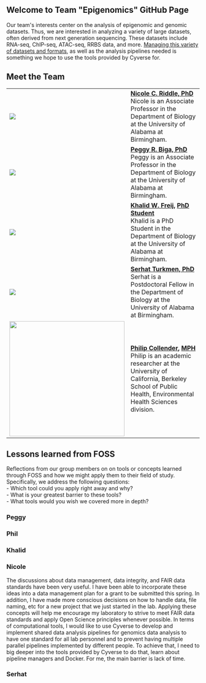## Welcome to Team "Epigenomics" GitHub Page <br>
Our team's interests center on the analysis of epigenomic and genomic datasets.  Thus, we are interested in analyzing a variety of large datasets, often derived from next generation sequencing.  These datasets include RNA-seq, ChIP-seq, ATAC-seq, RRBS data, and more.  [Managing this variety of datasets and formats](https://github.com/kfreij95/Group-A-Capstone-I/blob/main/Data-Files/datafilesreadme.md), as well as the analysis pipelines needed is something we hope to use the tools provided by Cyverse for. 

## Meet the Team <br>

| |  |
|---|---|
| <img src="https://www.uab.edu/cas/biology/images/images/people/faculty/nicole-riddle.jpg"> | [**Nicole C. Riddle, PhD**](https://github.com/riddlenc)<br/> Nicole is an Associate Professor in the Department of Biology at the University of Alabama at Birmingham. |
| <img src="https://www.uab.edu/cas/biology/images/images/people/faculty/peggy-biga.jpg"> | [**Peggy R. Biga, PhD**](https://github.com/peggybiga)<br/> Peggy is an Associate Professor in the Department of Biology at the University of Alabama at Birmingham. |
| <img src="https://www.uab.edu/cas/biology/images/images/people/grad_students/khalid-freij.jpg"> | [**Khalid W. Freij**](https://github.com/kfreij95)**,** [**PhD Student**](https://www.researchgate.net/profile/Khalid-Freij)<br/> Khalid is a PhD Student in the Department of Biology at the University of Alabama at Birmingham. |
| <img src="https://imgur.com/refmO39.jpg"> | [**Serhat Turkmen, PhD**](https://github.com/s3rhat)<br/> Serhat is a Postdoctoral Fellow in the Department of Biology at the University of Alabama at Birmingham. |
| <img src="https://i2.wp.com/publichealth.berkeley.edu/wp-content/uploads/2020/08/phil-c-98.jpg?w=900&ssl=1" width="300"> | [**Philip Collender**](https://github.com/pcollender)**,** [**MPH**](https://scholar.google.com/citations?user=dp7nggQAAAAJ&hl=en)<br/> Philip is an academic researcher at the University of California, Berkeley School of Public Health, Environmental Health Sciences division. |


## Lessons learned from FOSS <br>
Reflections from our group members on on tools or concepts learned through FOSS and how we might apply them to their field of study. Specifically, we address the following questions:<br>
    - Which tool could you apply right away and why?<br>
    - What is your greatest barrier to these tools?<br>
    - What tools would you wish we covered more in depth?<br>

### Peggy <br>

### Phil <br>

### Khalid <br>

### Nicole <br>
The discussions about data management, data integrity, and FAIR data standards have been very useful. I have been able to incorporate these ideas into a data management plan for a grant to be submitted this spring.  In addition, I have made more conscious decisions on how to handle data, file naming, etc for a new project that we just started in the lab.  Applying these concepts will help me encourage my laboratory to strive to meet FAIR data standards and apply Open Science principles whenever possible.  In terms of computational tools, I would like to use Cyverse to develop and implement shared data analysis pipelines for genomics data analysis to have one standard for all lab personnel and to prevent having multiple parallel pipelines implemented by different people.  To achieve that, I need to big deeper into the tools provided by Cyverse to do that, learn about pipeline managers and Docker.  For me, the main barrier is lack of time.  

### Serhat <br>


